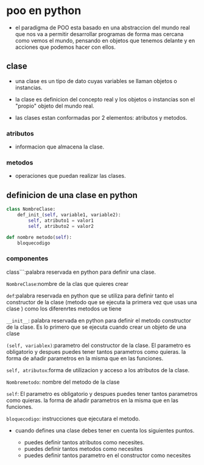 # poo en python

- el paradigma de POO esta basado en una abstraccion del mundo real que nos va a permitir desarrollar programas de forma mas cercana como vemos el mundo, pensando en objetos que tenemos delante y en acciones que podemos hacer con ellos. 

## clase 

- una clase es un tipo de dato  cuyas variables se llaman objetos o instancias. 

- la clase es definicion del concepto real y los objetos o instancias son el "propio" objeto del mundo real.  


- las clases estan conformadas por 2 elementos: atributos y metodos.

### atributos 

- informacion que almacena la clase. 

### metodos 

- operaciones que puedan realizar las clases.

## definicion de una clase en python

```python
class NombreClase:
    def_init_(self, variable1, variable2):
        self, atributo1 = valor1
        self, atributo2 = valor2

def nombre metodo(self):
    bloquecodigo
```    

### componentes 

class```:palabra reservada en python para definir una clase.

```NombreClase```:nombre de la clas que quieres crear 

```def```:palabra reservada en python que se utiliza para definir tanto el constructor de la clase (metodo que se ejecuta la primera vez que usas una clase ) como los diferenrtes metodos ue tiene 

```__init__```: palabra reservada en python para definir el metodo constructor de la clase. Es lo primero que se ejecuta cuando crear un objeto de una clase 

```(self, variablex)```:parametro del constructor de la clase. El parametro es obligatorio y despues puedes tener tantos parametros como quieras. la forma de añadir parametros en la misma que en las funciones.

```self, atributox```:forma de utilizacion y acceso a los atributos de la clase.

``Nombremetodo``: nombre del metodo de la clase 

```self```: El parametro es obligatorio y despues puedes tener tantos parametros como quieras. la forma de añadir parametros en la misma que en las funciones.

```bloquecodigo```: instrucciones que ejecutara el metodo.

- cuando defines una clase debes tener en cuenta los siguientes puntos.

    - puedes definir tantos atributos como necesites.
    - puedes definir tantos metodos como necesites  
    - puedes definir tantos parametro en el constructor como necesites  


